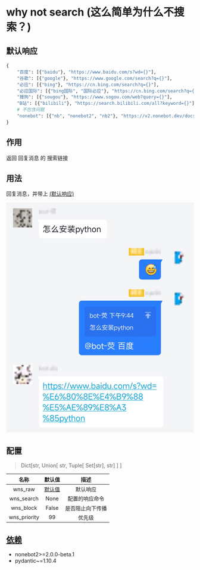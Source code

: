 # why not search (这么简单为什么不搜索？)

## 默认响应

```python
{
    "百度": [{"baidu"}, "https://www.baidu.com/s?wd={}"],
    "谷歌": [{"google"}, "https://www.google.com/search?q={}"],
    "必应": [{"bing"}, "https://cn.bing.com/search?q={}"],
    "必应国际": [{"bing国际", "国际必应"}, "https://cn.bing.com/search?q={}&ensearch=1"],
    "搜狗": [{"sougou"}, "https://www.sogou.com/web?query={}"],
    "B站": [{"bilibili"}, "https://search.bilibili.com/all?keyword={}"],
    # 不包含问题
    "nonebot": [{"nb", "nonebot2", "nb2"}, "https://v2.nonebot.dev/docs"]
}
```

## 作用

返回 回复消息 的 搜索链接

## 用法

回复消息，并带上 [(默认响应)](#默认响应)

![](show.jpg)

[//]: # (## 安装)

[//]: # ()

[//]: # (pip install nonebot-plugin-WNS)

## 配置

> Dict[str, Union[
> str, Tuple[
> Set[str], str]
> ]
> ]

|      名称      |     默认值      |    描述    |
|:------------:|:------------:|:--------:|
|   wns_raw    | [默认值](#默认响应) |   默认响应   |
|  wns_search  |     None     | 配置的响应命令  |
|  wns_block   |    False     | 是否阻止向下传播 |
| wns_priority |      99      |   优先级    |

## [依赖](requirements.txt)

* nonebot2>=2.0.0-beta.1
* pydantic~=1.10.4